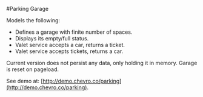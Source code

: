 #Parking Garage

Models the following:

- Defines a garage with finite number of spaces.
- Displays its empty/full status.
- Valet service accepts a car, returns a ticket.
- Valet service accepts tickets, returns a car.

Current version does not persist any data, only holding it in memory. Garage is reset on pageload.

See demo at: [http://demo.chevro.co/parking](http://demo.chevro.co/parking).
